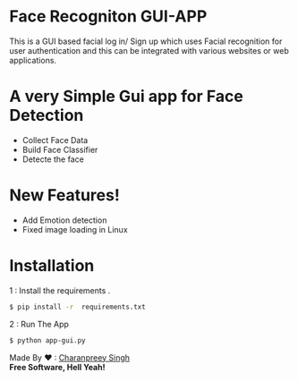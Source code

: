 # Face Recogniton GUI-APP


This is a GUI based facial log in/ Sign up which uses Facial recognition for user authentication and this can be integrated with various websites or web applications.


# A very Simple Gui app for Face Detection 

  - Collect Face Data
  - Build Face Classifier 
  - Detecte the face

#  New Features!

  - Add Emotion detection
  - Fixed image loading in Linux 
  
  
# Installation

1 : Install the requirements .

```sh
$ pip install -r  requirements.txt
```

2 : Run The App 

```sh
$ python app-gui.py
```

Made By ❤ : [Charanpreey Singh](https://github.com/Charanpreet-Singh-AI/)<br>
**Free Software, Hell Yeah!**



